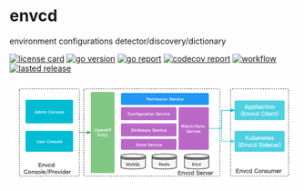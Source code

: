 # envcd

environment configurations detector/discovery/dictionary

[![license card](https://img.shields.io/badge/License-Apache%202.0-brightgreen.svg?label=license)](https://github.com/openingo/envcd/blob/main/LICENSE)
[![go version](https://img.shields.io/github/go-mod/go-version/openingo/envcd)](#)
[![go report](https://goreportcard.com/badge/github.com/openingo/envcd)](https://goreportcard.com/report/github.com/openingo/envcd)
[![codecov report](https://codecov.io/gh/openingo/envcd/branch/main/graph/badge.svg)](https://codecov.io/gh/openingo/envcd)
[![workflow](https://github.com/openingo/envcd/actions/workflows/go.yml/badge.svg?event=push)](#)
[![lasted release](https://img.shields.io/github/v/release/openingo/envcd?label=lasted)](https://github.com/openingo/envcd/releases)

![Envcd Architecture](envcd.png)

